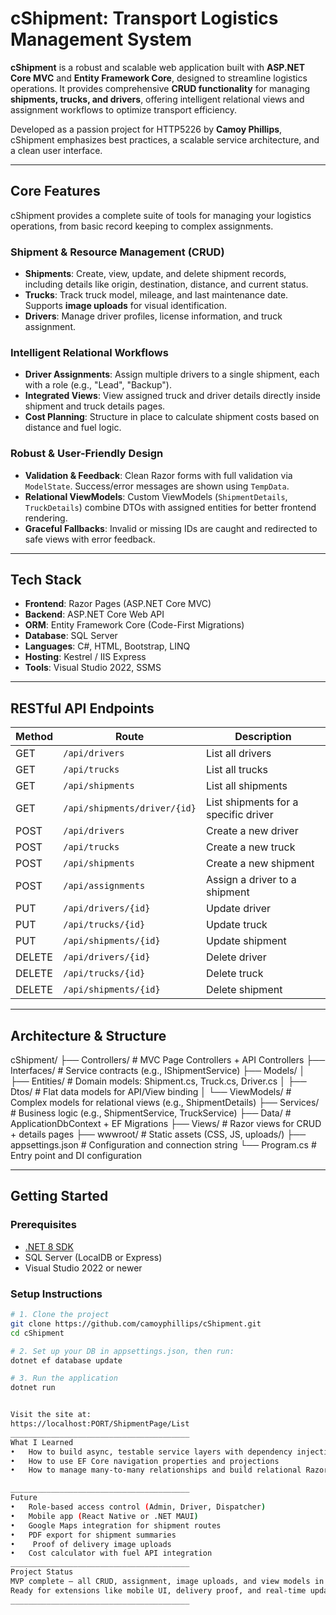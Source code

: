 #  cShipment: Transport Logistics Management System

**cShipment** is a robust and scalable web application built with **ASP.NET Core MVC** and **Entity Framework Core**, designed to streamline logistics operations. It provides comprehensive **CRUD functionality** for managing **shipments, trucks, and drivers**, offering intelligent relational views and assignment workflows to optimize transport efficiency.

Developed as a passion project for HTTP5226 by **Camoy Phillips**, cShipment emphasizes best practices, a scalable service architecture, and a clean user interface.

---

## Core Features

cShipment provides a complete suite of tools for managing your logistics operations, from basic record keeping to complex assignments.

### Shipment & Resource Management (CRUD)

- **Shipments**: Create, view, update, and delete shipment records, including details like origin, destination, distance, and current status.
- **Trucks**: Track truck model, mileage, and last maintenance date. Supports **image uploads** for visual identification.
- **Drivers**: Manage driver profiles, license information, and truck assignment.

### Intelligent Relational Workflows

- **Driver Assignments**: Assign multiple drivers to a single shipment, each with a role (e.g., "Lead", "Backup").
- **Integrated Views**: View assigned truck and driver details directly inside shipment and truck details pages.
- **Cost Planning**: Structure in place to calculate shipment costs based on distance and fuel logic.

### Robust & User-Friendly Design

- **Validation & Feedback**: Clean Razor forms with full validation via `ModelState`. Success/error messages are shown using `TempData`.
- **Relational ViewModels**: Custom ViewModels (`ShipmentDetails`, `TruckDetails`) combine DTOs with assigned entities for better frontend rendering.
- **Graceful Fallbacks**: Invalid or missing IDs are caught and redirected to safe views with error feedback.

---

## Tech Stack

- **Frontend**: Razor Pages (ASP.NET Core MVC)
- **Backend**: ASP.NET Core Web API
- **ORM**: Entity Framework Core (Code-First Migrations)
- **Database**: SQL Server
- **Languages**: C#, HTML, Bootstrap, LINQ
- **Hosting**: Kestrel / IIS Express
- **Tools**: Visual Studio 2022, SSMS

---

## RESTful API Endpoints

| Method  | Route                                | Description                              |
|---------|--------------------------------------|------------------------------------------|
| GET     | `/api/drivers`                       | List all drivers                         |
| GET     | `/api/trucks`                        | List all trucks                          |
| GET     | `/api/shipments`                     | List all shipments                       |
| GET     | `/api/shipments/driver/{id}`         | List shipments for a specific driver     |
| POST    | `/api/drivers`                       | Create a new driver                      |
| POST    | `/api/trucks`                        | Create a new truck                       |
| POST    | `/api/shipments`                     | Create a new shipment                    |
| POST    | `/api/assignments`                   | Assign a driver to a shipment            |
| PUT     | `/api/drivers/{id}`                  | Update driver                            |
| PUT     | `/api/trucks/{id}`                   | Update truck                             |
| PUT     | `/api/shipments/{id}`                | Update shipment                          |
| DELETE  | `/api/drivers/{id}`                  | Delete driver                            |
| DELETE  | `/api/trucks/{id}`                   | Delete truck                             |
| DELETE  | `/api/shipments/{id}`                | Delete shipment                          |

---

## Architecture & Structure


cShipment/
├── Controllers/ # MVC Page Controllers + API Controllers
├── Interfaces/ # Service contracts (e.g., IShipmentService)
├── Models/
│ ├── Entities/ # Domain models: Shipment.cs, Truck.cs, Driver.cs
│ ├── Dtos/ # Flat data models for API/View binding
│ └── ViewModels/ # Complex models for relational views (e.g., ShipmentDetails)
├── Services/ # Business logic (e.g., ShipmentService, TruckService)
├── Data/ # ApplicationDbContext + EF Migrations
├── Views/ # Razor views for CRUD + details pages
├── wwwroot/ # Static assets (CSS, JS, uploads/)
├── appsettings.json # Configuration and connection string
└── Program.cs # Entry point and DI configuration


---

## Getting Started

### Prerequisites

- [.NET 8 SDK](https://dotnet.microsoft.com/download/dotnet/8.0)
- SQL Server (LocalDB or Express)
- Visual Studio 2022 or newer

### Setup Instructions

```bash
# 1. Clone the project
git clone https://github.com/camoyphillips/cShipment.git
cd cShipment

# 2. Set up your DB in appsettings.json, then run:
dotnet ef database update

# 3. Run the application
dotnet run


Visit the site at:
https://localhost:PORT/ShipmentPage/List
________________________________________
What I Learned
•	How to build async, testable service layers with dependency injection
•	How to use EF Core navigation properties and projections
•	How to manage many-to-many relationships and build relational Razor views

________________________________________
Future
•	Role-based access control (Admin, Driver, Dispatcher)
•	Mobile app (React Native or .NET MAUI)
•	Google Maps integration for shipment routes
•	PDF export for shipment summaries
•	 Proof of delivery image uploads
•	Cost calculator with fuel API integration
________________________________________
Project Status
MVP complete — all CRUD, assignment, image uploads, and view models in place.
Ready for extensions like mobile UI, delivery proof, and real-time updates.
________________________________________

